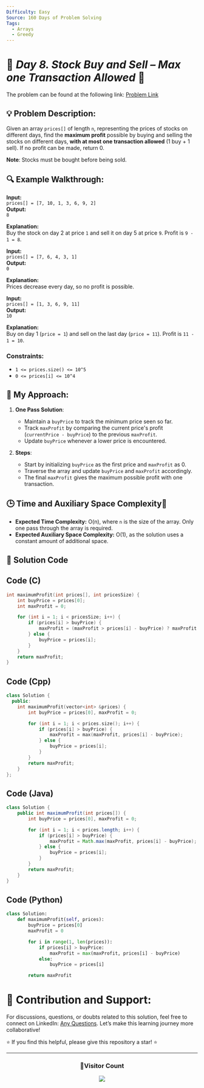 ```yaml
---
Difficulty: Easy
Source: 160 Days of Problem Solving
Tags:
  - Arrays
  - Greedy
---
```


# 🚀 _Day 8. Stock Buy and Sell – Max one Transaction Allowed_ 🧠

The problem can be found at the following link: [Problem Link](https://www.geeksforgeeks.org/batch/gfg-160-problems/track/arrays-gfg-160/problem/buy-stock-2)

## 💡 **Problem Description:**

Given an array `prices[]` of length `n`, representing the prices of stocks on different days, find the **maximum profit** possible by buying and selling the stocks on different days, **with at most one transaction allowed** (1 buy + 1 sell). If no profit can be made, return 0.

**Note**: Stocks must be bought before being sold.

## 🔍 **Example Walkthrough:**

**Input:**  
`prices[] = [7, 10, 1, 3, 6, 9, 2]`  
**Output:**  
`8`

**Explanation:**  
Buy the stock on day 2 at price `1` and sell it on day 5 at price `9`. Profit is `9 - 1 = 8`.

**Input:**  
`prices[] = [7, 6, 4, 3, 1]`  
**Output:**  
`0`

**Explanation:**  
Prices decrease every day, so no profit is possible.

**Input:**  
`prices[] = [1, 3, 6, 9, 11]`  
**Output:**  
`10`

**Explanation:**  
Buy on day 1 (`price = 1`) and sell on the last day (`price = 11`). Profit is `11 - 1 = 10`.

### Constraints:

- `1 <= prices.size() <= 10^5`
- `0 <= prices[i] <= 10^4`

## 🎯 **My Approach:**

1. **One Pass Solution**:

   - Maintain a `buyPrice` to track the minimum price seen so far.
   - Track `maxProfit` by comparing the current price's profit (`currentPrice - buyPrice`) to the previous `maxProfit`.
   - Update `buyPrice` whenever a lower price is encountered.

2. **Steps**:
   - Start by initializing `buyPrice` as the first price and `maxProfit` as 0.
   - Traverse the array and update `buyPrice` and `maxProfit` accordingly.
   - The final `maxProfit` gives the maximum possible profit with one transaction.

## 🕒 **Time and Auxiliary Space Complexity**📝

- **Expected Time Complexity:** O(n), where `n` is the size of the array. Only one pass through the array is required.
- **Expected Auxiliary Space Complexity:** O(1), as the solution uses a constant amount of additional space.

## 📝 **Solution Code**

## Code (C)

```c
int maximumProfit(int prices[], int pricesSize) {
    int buyPrice = prices[0];
    int maxProfit = 0;

    for (int i = 1; i < pricesSize; i++) {
        if (prices[i] > buyPrice) {
            maxProfit = (maxProfit > prices[i] - buyPrice) ? maxProfit : prices[i] - buyPrice;
        } else {
            buyPrice = prices[i];
        }
    }
    return maxProfit;
}
```

## Code (Cpp)

```cpp
class Solution {
  public:
    int maximumProfit(vector<int> &prices) {
        int buyPrice = prices[0], maxProfit = 0;

        for (int i = 1; i < prices.size(); i++) {
            if (prices[i] > buyPrice) {
                maxProfit = max(maxProfit, prices[i] - buyPrice);
            } else {
                buyPrice = prices[i];
            }
        }
        return maxProfit;
    }
};
```

## Code (Java)

```java
class Solution {
    public int maximumProfit(int prices[]) {
        int buyPrice = prices[0], maxProfit = 0;

        for (int i = 1; i < prices.length; i++) {
            if (prices[i] > buyPrice) {
                maxProfit = Math.max(maxProfit, prices[i] - buyPrice);
            } else {
                buyPrice = prices[i];
            }
        }
        return maxProfit;
    }
}
```

## Code (Python)

```python
class Solution:
    def maximumProfit(self, prices):
        buyPrice = prices[0]
        maxProfit = 0

        for i in range(1, len(prices)):
            if prices[i] > buyPrice:
                maxProfit = max(maxProfit, prices[i] - buyPrice)
            else:
                buyPrice = prices[i]

        return maxProfit
```

# 🎯 **Contribution and Support:**

For discussions, questions, or doubts related to this solution, feel free to connect on LinkedIn: [Any Questions](https://www.linkedin.com/in/patel-hetkumar-sandipbhai-8b110525a/). Let’s make this learning journey more collaborative!

⭐ If you find this helpful, please give this repository a star! ⭐

---

<div align="center">
  <h3><b>📍Visitor Count</b></h3>
</div>

<p align="center">
  <img src="https://visitor-badge.laobi.icu/badge?page_id=Hunterdii.GeeksforGeeks-POTD" />
</p>
